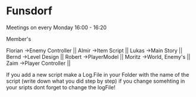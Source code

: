 # Funsdorf

Meetings on every Monday 16:00 - 16:20

Member's

Florian	->Enemy Controller ||
Almir	->Item Script ||
Lukas	->Main Story ||
Bernd	->Level Design ||
Robert	->PlayerModel ||
Moritz  ->World, Enemy's ||
Zaim	->Player Controller ||

If you add a new script make a Log.File in your Folder with the name of the script (write down what you did step by step)
if you change somehting in your sripts dont forget to change the logFile!




